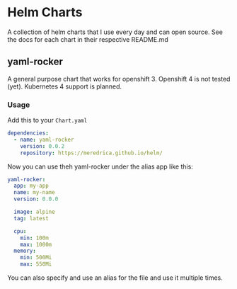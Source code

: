 # Helm Charts

A collection of helm charts that I use every day and can open source.
See the docs for each chart in their respective README.md

## yaml-rocker
A general purpose chart that works for openshift 3.
Openshift 4 is not tested (yet).
Kubernetes 4 support is planned.

### Usage
Add this to your `Chart.yaml`
```yaml
dependencies:
  - name: yaml-rocker
    version: 0.0.2
    repository: https://meredrica.github.io/helm/
```

Now you can use theh yaml-rocker under the alias app like this:
```yaml
yaml-rocker:
  app: my-app
  name: my-name
  version: 0.0.0

  image: alpine
  tag: latest

  cpu:
    min: 100m
    max: 1000m
  memory:
    min: 500Mi
    max: 550Mi
```

You can also specify and use an alias for the file and use it multiple times.
